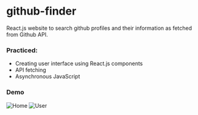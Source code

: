 # github-finder
React.js website to search github profiles and their information as fetched from Github API.

### Practiced:

* Creating user interface using React.js components
* API fetching
* Asynchronous JavaScript

### Demo

![Home](https://user-images.githubusercontent.com/77956627/131302703-68524a19-4a5d-4be3-97c8-c6c09cf150c0.png)
![User](https://user-images.githubusercontent.com/77956627/131302711-f4bec0a4-8650-4305-b478-3f3c4a2ddc44.png)



